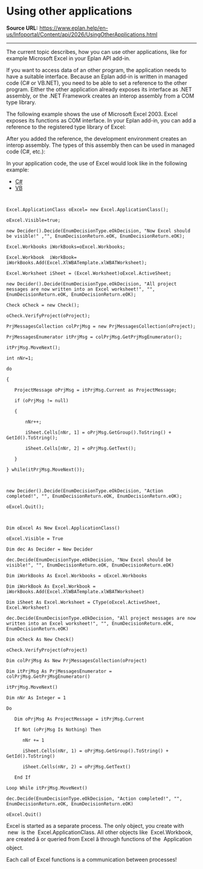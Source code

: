 # Using other applications

**Source URL:** https://www.eplan.help/en-us/Infoportal/Content/api/2026/UsingOtherApplications.html

---

The current topic describes, how you can use other applications, like for example Microsoft Excel in your Eplan API add-in.

If you want to access data of an other program, the application needs to have a suitable interface. Because an Eplan add-in is written in managed code (C# or VB.NET), you need to be able to set a reference to the other program. Either the other application already exposes its interface as .NET assembly, or the .NET Framework creates an interop assembly from a COM type library.

The following example shows the use of Microsoft Excel 2003. Excel exposes its functions as COM interface. In your Eplan add-in, you can add a reference to the registered type library of Excel:



After you added the reference, the development environment creates an interop assembly. The types of this assembly then can be used in managed code (C#, etc.):



In your application code, the use of Excel would look like in the following example:

- [C#](#i-tab-content-CS)
- [VB](#i-tab-content-VB)

```


Excel.ApplicationClass oExcel= new Excel.ApplicationClass();

oExcel.Visible=true;

new Decider().Decide(EnumDecisionType.eOkDecision, "Now Excel should be visible!" ,"", EnumDecisionReturn.eOK, EnumDecisionReturn.eOK);

Excel.Workbooks iWorkBooks=oExcel.Workbooks;

Excel.Workbook  iWorkBook= iWorkBooks.Add(Excel.XlWBATemplate.xlWBATWorksheet);

Excel.Worksheet iSheet = (Excel.Worksheet)oExcel.ActiveSheet;

new Decider().Decide(EnumDecisionType.eOkDecision, "All project messages are now written into an Excel worksheet!", "", EnumDecisionReturn.eOK, EnumDecisionReturn.eOK);

Check oCheck = new Check();

oCheck.VerifyProject(oProject);

PrjMessagesCollection colPrjMsg = new PrjMessagesCollection(oProject);

PrjMessagesEnumerator itPrjMsg = colPrjMsg.GetPrjMsgEnumerator();

itPrjMsg.MoveNext();

int nNr=1;

do

{

   ProjectMessage oPrjMsg = itPrjMsg.Current as ProjectMessage;

   if (oPrjMsg != null)

   {

       nNr++;

       iSheet.Cells[nNr, 1] = oPrjMsg.GetGroup().ToString() + GetId().ToString();

       iSheet.Cells[nNr, 2] = oPrjMsg.GetText();

   }

} while(itPrjMsg.MoveNext());



new Decider().Decide(EnumDecisionType.eOkDecision, "Action completed!", "", EnumDecisionReturn.eOK, EnumDecisionReturn.eOK);

oExcel.Quit();

```

```


Dim oExcel As New Excel.ApplicationClass()

oExcel.Visible = True

Dim dec As Decider = New Decider

dec.Decide(EnumDecisionType.eOkDecision, "Now Excel should be visible!", "", EnumDecisionReturn.eOK, EnumDecisionReturn.eOK)

Dim iWorkBooks As Excel.Workbooks = oExcel.Workbooks

Dim iWorkBook As Excel.Workbook = iWorkBooks.Add(Excel.XlWBATemplate.xlWBATWorksheet)

Dim iSheet As Excel.Worksheet = CType(oExcel.ActiveSheet, Excel.Worksheet)

dec.Decide(EnumDecisionType.eOkDecision, "All project messages are now written into an Excel worksheet!", "", EnumDecisionReturn.eOK, EnumDecisionReturn.eOK)

Dim oCheck As New Check()

oCheck.VerifyProject(oProject)

Dim colPrjMsg As New PrjMessagesCollection(oProject)

Dim itPrjMsg As PrjMessagesEnumerator = colPrjMsg.GetPrjMsgEnumerator()

itPrjMsg.MoveNext()

Dim nNr As Integer = 1

Do

   Dim oPrjMsg As ProjectMessage = itPrjMsg.Current

   If Not (oPrjMsg Is Nothing) Then

      nNr += 1

      iSheet.Cells(nNr, 1) = oPrjMsg.GetGroup().ToString() + GetId().ToString()

      iSheet.Cells(nNr, 2) = oPrjMsg.GetText()

   End If

Loop While itPrjMsg.MoveNext()

dec.Decide(EnumDecisionType.eOkDecision, "Action completed!", "", EnumDecisionReturn.eOK, EnumDecisionReturn.eOK)

oExcel.Quit()

```

Excel is started as a separate process. The only object, you create with  new  is the  Excel.ApplicationClass. All other objects like  Excel.Workbook, are created â or queried from Excel â through functions of the  Application  object.

Each call of Excel functions is a communication between processes!